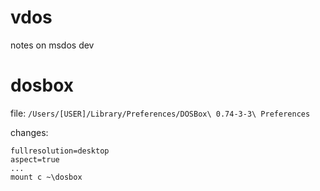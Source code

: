 # vdos

notes on msdos dev

# dosbox

file: `/Users/[USER]/Library/Preferences/DOSBox\ 0.74-3-3\ Preferences`

changes:

```
fullresolution=desktop
aspect=true
...
mount c ~\dosbox
```
